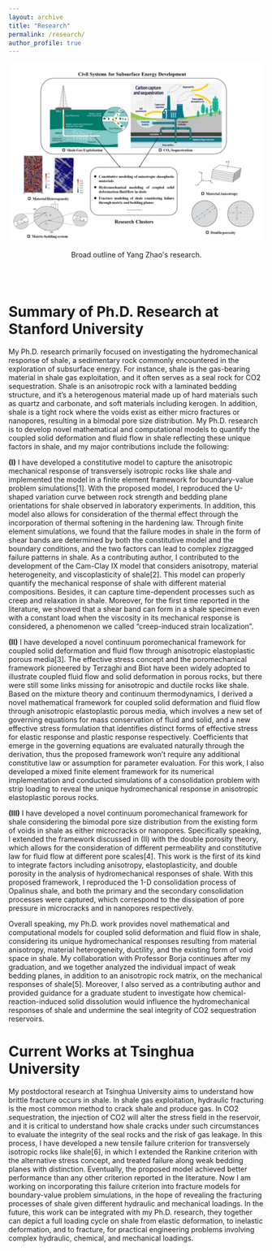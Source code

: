 ```yaml
---
layout: archive
title: "Research"
permalink: /research/
author_profile: true
---
```


<img src="/images/For_profile.jpg"/>  
<p align="center">
Broad outline of Yang Zhao's research.  
</p>
<br>  
<br>

# Summary of Ph.D. Research at Stanford University  

My Ph.D. research primarily focused on investigating the hydromechanical response of shale, a sedimentary rock commonly encountered in the exploration of subsurface energy. For instance, shale is the gas-bearing material in shale gas exploitation, and it often serves as a seal rock for CO2 sequestration. Shale is an anisotropic rock with a laminated bedding structure, and it’s a heterogenous material made up of hard materials such as quartz and carbonate, and soft materials including kerogen. In addition, shale is a tight rock where the voids exist as either micro fractures or nanopores, resulting in a bimodal pore size distribution. My Ph.D. research is to develop novel mathematical and computational models to quantify the coupled solid deformation and fluid flow in shale reflecting these unique factors in shale, and my major contributions include the following:  

<b>(I)</b> I have developed a constitutive model to capture the anisotropic mechanical response of transversely isotropic rocks like shale and implemented the model in a finite element framework for boundary-value problem simulations[1]. With the proposed model, I reproduced the U-shaped variation curve between rock strength and bedding plane orientations for shale observed in laboratory experiments. In addition, this model also allows for consideration of the thermal effect through the incorporation of thermal softening in the hardening law. Through finite element simulations, we found that the failure modes in shale in the form of shear bands are determined by both the constitutive model and the boundary conditions, and the two factors can lead to complex zigzagged failure patterns in shale. As a contributing author, I contributed to the development of the Cam-Clay IX model that considers anisotropy, material heterogeneity, and viscoplasticity of shale[2]. This model can properly quantify the mechanical response of shale with different material compositions. Besides, it can capture time-dependent processes such as creep and relaxation in shale. Moreover, for the first time reported in the literature, we showed that a shear band can form in a shale specimen even with a constant load when the viscosity in its mechanical response is considered, a phenomenon we called “creep-induced strain localization”.  

<b>(II)</b> I have developed a novel continuum poromechanical framework for coupled solid deformation and fluid flow through anisotropic elastoplastic porous media[3]. The effective stress concept and the poromechanical framework pioneered by Terzaghi and Biot have been widely adopted to illustrate coupled fluid flow and solid deformation in porous rocks, but there were still some links missing for anisotropic and ductile rocks like shale. Based on the mixture theory and continuum thermodynamics, I derived a novel mathematical framework for coupled solid deformation and fluid flow through anisotropic elastoplastic porous media, which involves a new set of governing equations for mass conservation of fluid and solid, and a new effective stress formulation that identifies distinct forms of effective stress for elastic response and plastic response respectively. Coefficients that emerge in the governing equations are evaluated naturally through the derivation, thus the proposed framework won’t require any additional constitutive law or assumption for parameter evaluation. For this work, I also developed a mixed finite element framework for its numerical implementation and conducted simulations of a consolidation problem with strip loading to reveal the unique hydromechanical response in anisotropic elastoplastic porous rocks.  

<b>(III)</b> I have developed a novel continuum poromechanical framework for shale considering the bimodal pore size distribution from the existing form of voids in shale as either microcracks or nanopores. Specifically speaking, I extended the framework discussed in (II) with the double porosity theory, which allows for the consideration of different permeability and constitutive law for fluid flow at different pore scales[4]. This work is the first of its kind to integrate factors including anisotropy, elastoplasticity, and double porosity in the analysis of hydromechanical responses of shale. With this proposed framework, I reproduced the 1-D consolidation process of Opalinus shale, and both the primary and the secondary consolidation processes were captured, which correspond to the dissipation of pore pressure in microcracks and in nanopores respectively.  

Overall speaking, my Ph.D. work provides novel mathematical and computational models for coupled solid deformation and fluid flow in shale, considering its unique hydromechanical responses resulting from material anisotropy, material heterogeneity, ductility, and the existing form of void space in shale. My collaboration with Professor Borja continues after my graduation, and we together analyzed the individual impact of weak bedding planes, in addition to an anisotropic rock matrix, on the mechanical responses of shale[5]. Moreover, I also served as a contributing author and provided guidance for a graduate student to investigate how chemical-reaction-induced solid dissolution would influence the hydromechanical responses of shale and undermine the seal integrity of CO2 sequestration reservoirs.  
    
# Current Works at Tsinghua University

My postdoctoral research at Tsinghua University aims to understand how brittle fracture occurs in shale. In shale gas exploitation, hydraulic fracturing is the most common method to crack shale and produce gas. In CO2 sequestration, the injection of CO2 will alter the stress field in the reservoir, and it is critical to understand how shale cracks under such circumstances to evaluate the integrity of the seal rocks and the risk of gas leakage. In this process, I have developed a new tensile failure criterion for transversely isotropic rocks like shale[6], in which I extended the Rankine criterion with the alternative stress concept, and treated failure along weak bedding planes with distinction. Eventually, the proposed model achieved better performance than any other criterion reported in the literature. Now I am working on incorporating this failure criterion into fracture models for boundary-value problem simulations, in the hope of revealing the fracturing processes of shale given different hydraulic and mechanical loadings. In the future, this work can be integrated with my Ph.D. research, they together can depict a full loading cycle on shale from elastic deformation, to inelastic deformation, and to fracture, for practical engineering problems involving complex hydraulic, chemical, and mechanical loadings.  

